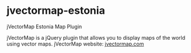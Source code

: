 # jvectormap-estonia
jVectorMap Estonia Map Plugin

jVectorMap is a jQuery plugin that allows you to display maps of the world using vector maps.
jVectorMap website: [jvectormap.com](http://jvectormap.com)
